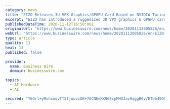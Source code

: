 ```yaml
---
category: news
title: "EIZO Releases 3U VPX Graphics/GPGPU Card Based on NVIDIA Turing (TU104) for AI Applications in the Defense Market"
excerpt: "EIZO has introduced a ruggedized 3U VPX graphics & GPGPU card that hosts the NVIDIA® Quadro RTX™ 5000 GPU (TU104) directly on the board (chip-down)."
publishedDateTime: 2020-11-12T16:58:00Z
originalUrl: "https://www.businesswire.com/news/home/20201112005826/en/EIZO-Releases-3U-VPX-GraphicsGPGPU-Card-Based-on-NVIDIA-Turing-TU104-for-AI-Applications-in-the-Defense-Market"
webUrl: "https://www.businesswire.com/news/home/20201112005826/en/EIZO-Releases-3U-VPX-GraphicsGPGPU-Card-Based-on-NVIDIA-Turing-TU104-for-AI-Applications-in-the-Defense-Market"
type: article
quality: 13
heat: 13
published: false

provider:
  name: Business Wire
  domain: businesswire.com

topics:
  - AI Hardware
  - AI

secured: "Y6Orl+yMuhxnqvTT5ljuuviGK+76CNEeKK96EcpMHXJav9qggB0v/ETUb49O96//koaBztbN7FDqIOCptpYTdborvAj8xipwi6s6+YbsNBE8C2dXQXuNoQ00XjASJ43ju0QIRwUdn+g/dBM60Rr2Uvw7nw5q7z6HUcWD8/2cxCCRHyJIbwZeFUpRj/zvmvro+SCF0iRXtATChYeRARfYwlIqS2kRYV40Zq5mgAPP5Wa1B2hEAj0JFTdcoClNGY4BUz4eaJEm1MH/Kz4yFQF/IsqoEa1bBneLMfl/UdPqxYedsjoFQosQreWtSr0Q66KV9QTk6NCJ8RCUI52eSd2ZkPnlPbZJA3BYNWANDm809YQ=;kD323dnCKc/QG/wrv8LZUw=="
---
```


